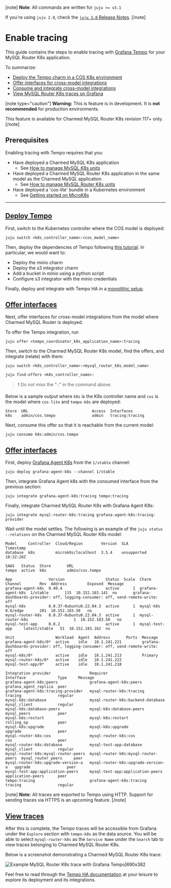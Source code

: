 [note]
**Note**: All commands are written for `juju >= v3.1`

If you're using `juju 2.9`, check the [`juju 3.0` Release Notes](https://juju.is/docs/juju/roadmap#heading--juju-3-0-0---22-oct-2022).
[/note]

# Enable tracing
This guide contains the steps to enable tracing with [Grafana Tempo](https://grafana.com/docs/tempo/latest/) for your MySQL Router K8s application. 

To summarize:
* [Deploy the Tempo charm in a COS K8s environment](#heading--deploy)
* [Offer interfaces for cross-model integrations](#heading--offer)
* [Consume and integrate cross-model integrations](#heading--consume)
* [View MySQL Router K8s traces on Grafana](#heading--view)


[note type="caution"]
**Warning:** This is feature is in development. It is **not recommended** for production environments. 

This feature is available for Charmed MySQL Router K8s revision 117+ only.
[/note]

## Prerequisites
Enabling tracing with Tempo requires that you:
- Have deployed a Charmed MySQL K8s application
  - See [How to manage MySQL K8s units](https://discourse.charmhub.io/t/charmed-mysql-k8s-how-to-manage-units/9659)
- Have deployed a Charmed MySQL Router K8s application in the same model as the Charmed MySQL application
  - See [How to manage MySQL Router K8s units](https://discourse.charmhub.io/t/mysql-router-k8s-how-to-manage-units/12240)
- Have deployed a 'cos-lite' bundle in a Kubernetes environment
  - See [Getting started on MicroK8s](https://charmhub.io/topics/canonical-observability-stack/tutorials/install-microk8s)

---
<a href="#heading--deploy"><h2 id="heading--deploy"> Deploy Tempo </h2></a>

First, switch to the Kubernetes controller where the COS model is deployed:

```shell
juju switch <k8s_controller_name>:<cos_model_name>
```

Then, deploy the dependencies of Tempo following [this tutorial](https://discourse.charmhub.io/t/tutorial-deploy-tempo-ha-on-top-of-cos-lite/15489). In particular, we would want to:
- Deploy the minio charm
- Deploy the s3 integrator charm
- Add a bucket in minio using a python script
- Configure s3 integrator with the minio credentials

Finally, deploy and integrate with Tempo HA in a [monolithic setup](https://discourse.charmhub.io/t/tutorial-deploy-tempo-ha-on-top-of-cos-lite/15489#heading--deploy-monolithic-setup).

<a href="#heading--offer"><h2 id="heading--offer"> Offer interfaces </h2></a>

Next, offer interfaces for cross-model integrations from the model where Charmed MySQL Router is deployed.

To offer the Tempo integration, run

```shell
juju offer <tempo_coordinator_k8s_application_name>:tracing
```

Then, switch to the Charmed MySQL Router K8s model, find the offers, and integrate (relate) with them:

```shell
juju switch <k8s_controller_name>:<mysql_router_k8s_model_name>

juju find-offers <k8s_controller_name>:  
```
> :exclamation: Do not miss the "`:`" in the command above.

Below is a sample output where `k8s` is the K8s controller name and `cos` is the model where `cos-lite` and `tempo-k8s` are deployed:

```shell
Store  URL                            Access  Interfaces
k8s    admin/cos.tempo                admin   tracing:tracing
```

Next, consume this offer so that it is reachable from the current model:

```shell
juju consume k8s:admin/cos.tempo
```

<a href="#heading--consume"><h2 id="heading--consume"> Offer interfaces </h2></a>

First, deploy [Grafana Agent K8s](https://charmhub.io/grafana-agent-k8s) from the `1/stable` channel:
```shell
juju deploy grafana-agent-k8s --channel 1/stable
```

Then, integrate Grafana Agent k8s with the consumed interface from the previous section:
```shell
juju integrate grafana-agent-k8s:tracing tempo:tracing
```

Finally, integrate Charmed MySQL Router K8s with Grafana Agent K8s:
```shell
juju integrate mysql-router-k8s:tracing grafana-agent-k8s:tracing-provider
```

Wait until the model settles. The following is an example of the `juju status --relations` on the Charmed MySQL Router K8s model:

```shell
Model     Controller  Cloud/Region        Version  SLA          Timestamp
database  k8s         microk8s/localhost  3.5.4    unsupported  18:32:28Z

SAAS   Status  Store       URL
tempo  active  k8s         admin/cos.tempo

App                Version                  Status  Scale  Charm              Channel        Rev  Address         Exposed  Message
grafana-agent-k8s  0.40.4                   active      1  grafana-agent-k8s  1/stable       115  10.152.183.141  no       grafana-dashboards-provider: off, logging-consumer: off, send-remote-write: off
mysql-k8s          8.0.37-0ubuntu0.22.04.3  active      1  mysql-k8s          8.0/edge       201  10.152.183.58   no       
mysql-router-k8s   8.0.37-0ubuntu0.22.04.3  active      1  mysql-router-k8s                    1  10.152.183.50   no       
mysql-test-app     0.0.2                    active      1  mysql-test-app     latest/stable   51  10.152.183.162  no       

Unit                  Workload  Agent  Address       Ports  Message
grafana-agent-k8s/0*  active    idle   10.1.241.221         grafana-dashboards-provider: off, logging-consumer: off, send-remote-write: off
mysql-k8s/0*          active    idle   10.1.241.213         Primary
mysql-router-k8s/0*   active    idle   10.1.241.222         
mysql-test-app/0*     active    idle   10.1.241.218         

Integration provider                 Requirer                             Interface              Type     Message
grafana-agent-k8s:peers              grafana-agent-k8s:peers              grafana_agent_replica  peer     
grafana-agent-k8s:tracing-provider   mysql-router-k8s:tracing             tracing                regular  
mysql-k8s:database                   mysql-router-k8s:backend-database    mysql_client           regular  
mysql-k8s:database-peers             mysql-k8s:database-peers             mysql_peers            peer     
mysql-k8s:restart                    mysql-k8s:restart                    rolling_op             peer     
mysql-k8s:upgrade                    mysql-k8s:upgrade                    upgrade                peer     
mysql-router-k8s:cos                 mysql-router-k8s:cos                 cos                    peer     
mysql-router-k8s:database            mysql-test-app:database              mysql_client           regular  
mysql-router-k8s:mysql-router-peers  mysql-router-k8s:mysql-router-peers  mysql_router_peers     peer     
mysql-router-k8s:upgrade-version-a   mysql-router-k8s:upgrade-version-a   upgrade                peer     
mysql-test-app:application-peers     mysql-test-app:application-peers     application-peers      peer     
tempo:tracing                        grafana-agent-k8s:tracing            tracing                regular  

```

[note]
**Note:** All traces are exported to Tempo using HTTP. Support for sending traces via HTTPS is an upcoming feature.
[/note]

<a href="#heading--view"><h2 id="heading--view"> View traces </h2></a>

After this is complete, the Tempo traces will be accessible from Grafana under the `Explore` section with `tempo-k8s` as the data source. You will be able to select `mysql-router-k8s` as the `Service Name` under the `Search` tab to view traces belonging to Charmed MySQL Router K8s.

Below is a screenshot demonstrating a Charmed MySQL Router K8s trace:

![Example MySQL Router K8s trace with Grafana Tempo|690x382](upload://kPOyBvWjizYAYoQykaVLSJt0N4n.jpeg)

Feel free to read through the [Tempo HA documentation](https://discourse.charmhub.io/t/charmed-tempo-ha/15531) at your leisure to explore its deployment and its integrations.